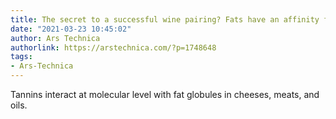 ```yaml
---
title: The secret to a successful wine pairing? Fats have an affinity for tannins
date: "2021-03-23 10:45:02"
author: Ars Technica
authorlink: https://arstechnica.com/?p=1748648
tags:
- Ars-Technica
---
```

Tannins interact at molecular level with fat globules in cheeses, meats, and oils.